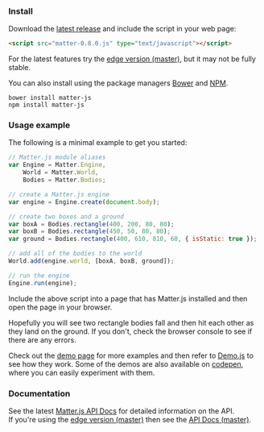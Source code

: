 ### Install

Download the [latest release](https://github.com/liabru/matter-js/releases) and include the script in your web page:

```html
<script src="matter-0.8.0.js" type="text/javascript"></script>
```

For the latest features try the [edge version (master)](https://raw.github.com/liabru/matter-js/master/build/matter.js), but it may not be fully stable.

You can also install using the package managers [Bower](http://bower.io/search/?q=matter-js) and [NPM](https://www.npmjs.org/package/matter-js).

    bower install matter-js
    npm install matter-js

### Usage example

The following is a minimal example to get you started:

```javascript
// Matter.js module aliases
var Engine = Matter.Engine,
    World = Matter.World,
    Bodies = Matter.Bodies;

// create a Matter.js engine
var engine = Engine.create(document.body);

// create two boxes and a ground
var boxA = Bodies.rectangle(400, 200, 80, 80);
var boxB = Bodies.rectangle(450, 50, 80, 80);
var ground = Bodies.rectangle(400, 610, 810, 60, { isStatic: true });

// add all of the bodies to the world
World.add(engine.world, [boxA, boxB, ground]);

// run the engine
Engine.run(engine);
```

Include the above script into a page that has Matter.js installed and then open the page in your browser.

Hopefully you will see two rectangle bodies fall and then hit each other as they land on the ground. 
If you don't, check the browser console to see if there are any errors.

Check out the [demo page](http://brm.io/matter-js-demo/) for more examples and then refer to [Demo.js](https://github.com/liabru/matter-js/blob/master/demo/js/Demo.js) to see how they work. Some of the demos are also available on [codepen](http://codepen.io/collection/Fuagy/), where you can easily experiment with them.

### Documentation

See the latest [Matter.js API Docs](http://brm.io/matter-js-docs/) for detailed information on the API.
<br>If you're using the [edge version (master)](https://raw2.github.com/liabru/matter-js/master/build/matter.js) then see the [API Docs (master)](http://brm.io/matter-js-docs-master/).